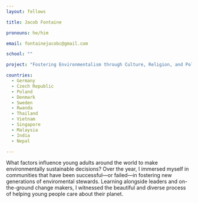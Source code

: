 ```yaml
---
layout: fellows

title: Jacob Fontaine

pronouns: he/him

email: fontainejacobc@gmail.com

school: ""

project: "Fostering Environmentalism through Culture, Religion, and Policy"

countries:
  - Germany
  - Czech Republic
  - Poland
  - Denmark
  - Sweden
  - Rwanda
  - Thailand
  - Vietnam
  - Singapore
  - Malaysia
  - India
  - Nepal

---
```


What factors influence young adults around the world to make environmentally sustainable decisions? Over the year, I immersed myself in communities that have been successful—or failed—in fostering new generations of enviromental stewards. Learning alongside leaders and on-the-ground change makers, I witnessed the beautiful and diverse process of helping young people care about their planet.